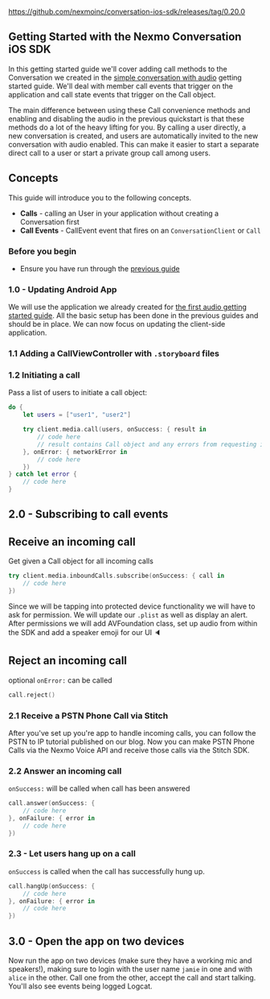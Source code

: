 https://github.com/nexmoinc/conversation-ios-sdk/releases/tag/0.20.0

## Getting Started with the Nexmo Conversation iOS SDK

In this getting started guide we'll cover adding call methods to the Conversation we created in the [simple conversation with audio](/stitch/in-app-messaging/guides/4-enable-audio/swift) getting started guide. We'll deal with member call events that trigger on the application and call state events that trigger on the Call object.

The main difference between using these Call convenience methods and enabling and disabling the audio in the previous quickstart is that these methods do a lot of the heavy lifting for you. By calling a user directly, a new conversation is created, and users are automatically invited to the new conversation with audio enabled. This can make it easier to start a separate direct call to a user or start a private group call among users.

## Concepts

This guide will introduce you to the following concepts.

- **Calls** - calling an User in your application without creating a Conversation first
- **Call Events** - CallEvent event that fires on an `ConversationClient` or `Call`


### Before you begin
- Ensure you have run through the [previous guide](/stitch/in-app-messaging/guides/4-enable-audio/swift) 

### 1.0 - Updating Android App

We will use the application we already created for [the first audio getting started guide](/stitch/in-app-messaging/guides/4-enable-audio/swift). All the basic setup has been done in the previous guides and should be in place. We can now focus on updating the client-side application.

### 1.1 Adding a CallViewController with `.storyboard` files 

### 1.2 Initiating a call 

Pass a list of users to initiate a call object:

```swift
do {
    let users = ["user1", "user2"]

    try client.media.call(users, onSuccess: { result in
        // code here
        // result contains Call object and any errors from requesting invites for users
    }, onError: { networkError in
        // code here
    })
} catch let error {
    // code here
}
``` 

## 2.0 - Subscribing to call events

## Receive an incoming call 

Get given a Call object for all incoming calls

```swift
try client.media.inboundCalls.subscribe(onSuccess: { call in
    // code here
})
```

Since we will be tapping into protected device functionality we will have to ask for permission. We will update our `.plist` as well as display an alert. After permissions we will add AVFoundation class, set up audio from within the SDK and add a speaker emoji for our UI 🔈

## Reject an incoming call 

optional `onError:` can be called

```swift
call.reject()
```


### 2.1 Receive a PSTN Phone Call via Stitch

After you've set up you're app to handle incoming calls, you can follow the PSTN to IP tutorial published on our blog. Now you can make PSTN Phone Calls via the Nexmo Voice API and receive those calls via the Stitch SDK.

### 2.2 Answer an incoming call 

`onSuccess:` will be called when call has been answered

```swift
call.answer(onSuccess: {
    // code here              
}, onFailure: { error in
    // code here
})
``` 

### 2.3 - Let users hang up on a call 

`onSuccess` is called when the call has successfully hung up. 

```swift
call.hangUp(onSuccess: {
    // code here
}, onFailure: { error in
    // code here
})
```



## 3.0 - Open the app on two devices

Now run the app on two devices (make sure they have a working mic and speakers!), making sure to login with the user name `jamie` in one and with `alice` in the other. Call one from the other, accept the call and start talking. You'll also see events being logged Logcat.